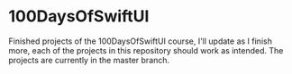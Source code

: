 # 100DaysOfSwiftUI
Finished projects of the 100DaysOfSwiftUI course, I'll update as I finish more, each of the projects in this repository should work as intended.
The projects are currently in the master branch.
